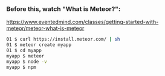 ### Before this, watch "What is Meteor?":
https://www.eventedmind.com/classes/getting-started-with-meteor/meteor-what-is-meteor

```bash
01 $ curl https://install.meteor.com/ | sh
01 $ meteor create myapp
01 $ cd myapp
myapp $ meteor
myapp $ node -v
myapp $ npm
```
